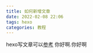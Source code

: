 ```yaml
---
title: 如何新增文章
date: 2022-02-08 22:06
tags: hexo
categories: 教程
---
```

hexo写文章可以[参考](https://blog.hostalk.net/posts/hexo_blog.html)
你好啊.你好啊
